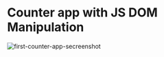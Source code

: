 # Counter app with JS DOM Manipulation
![first-counter-app-secreenshot](https://user-images.githubusercontent.com/105398300/174696898-aa849eff-146b-4fd5-b459-de12e8fa47ab.png)